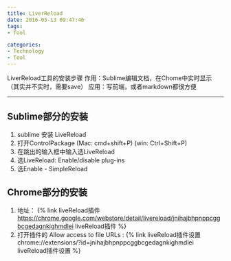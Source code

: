 ```yaml
---
title: LiverReload
date: 2016-05-13 09:47:46
tags:
- Tool

categories:
- Technology
- Tool
---
```


LiverReload工具的安装步骤
作用：Sublime编辑文档，在Chome中实时显示（其实并不实时，需要save）
应用：写前端，或者markdown都很方便
<!-- more -->

***

## Sublime部分的安装
1. sublime 安装 LiveReload
2. 打开ControlPackage (Mac: cmd+shift+P) (win: Ctrl+Shift+P)
3. 在跳出的输入框中输入选LiveReload
4. 选LiveReload: Enable/disable plug-ins
5. 选Enable - SimpleReload

## Chrome部分的安装
1. 地址： {% link liveReload插件 https://chrome.google.com/webstore/detail/livereload/jnihajbhpnppcggbcgedagnkighmdlei liveReload插件 %}
2. 打开插件的 Allow access to file URLs : {% link liveReload插件设置 chrome://extensions/?id=jnihajbhpnppcggbcgedagnkighmdlei liveReload插件设置 %}


